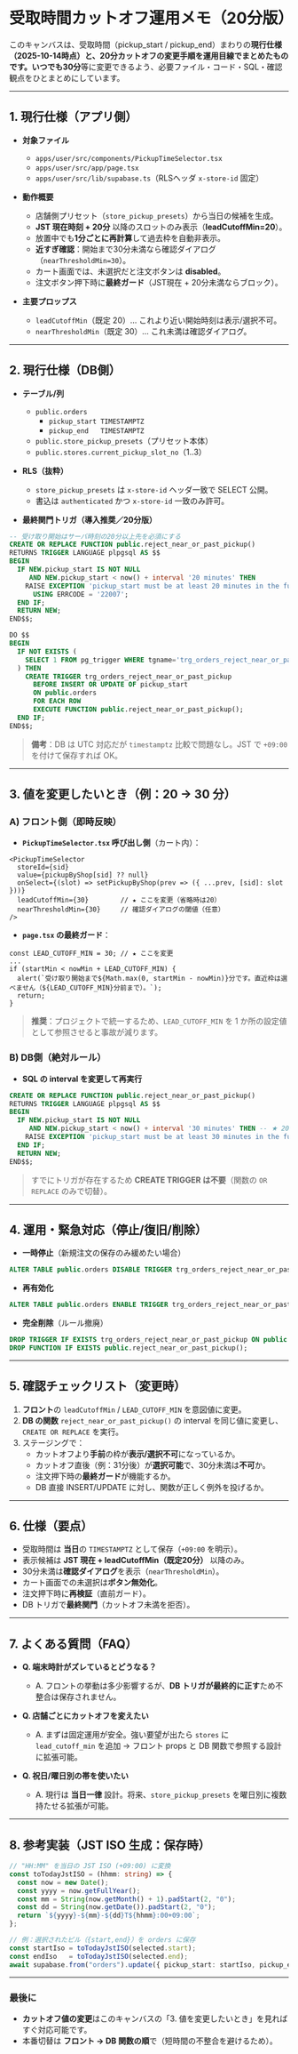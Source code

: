 # 受取時間カットオフ運用メモ（20分版）

このキャンバスは、受取時間（pickup_start / pickup_end）まわりの**現行仕様（2025-10-14時点）**と、**20分カットオフ**の変更手順を運用目線でまとめたものです。いつでも**30分**等に変更できるよう、必要ファイル・コード・SQL・確認観点をひとまとめにしています。

---

## 1. 現行仕様（アプリ側）

- **対象ファイル**
  - `apps/user/src/components/PickupTimeSelector.tsx`
  - `apps/user/src/app/page.tsx`
  - `apps/user/src/lib/supabase.ts`（RLSヘッダ `x-store-id` 固定）

- **動作概要**
  - 店舗側プリセット（`store_pickup_presets`）から当日の候補を生成。
  - **JST 現在時刻 + 20分** 以降のスロットのみ表示（**leadCutoffMin=20**）。
  - 放置中でも**1分ごとに再計算**して過去枠を自動非表示。
  - **近すぎ確認**：開始まで30分未満なら確認ダイアログ（`nearThresholdMin=30`）。
  - カート画面では、未選択だと注文ボタンは **disabled**。
  - 注文ボタン押下時に**最終ガード**（JST現在 + 20分未満ならブロック）。

- **主要プロップス**
  - `leadCutoffMin`（既定 20）… これより近い開始時刻は表示/選択不可。
  - `nearThresholdMin`（既定 30）… これ未満は確認ダイアログ。

---

## 2. 現行仕様（DB側）

- **テーブル/列**
  - `public.orders`
    - `pickup_start TIMESTAMPTZ`
    - `pickup_end   TIMESTAMPTZ`
  - `public.store_pickup_presets`（プリセット本体）
  - `public.stores.current_pickup_slot_no`（1..3）

- **RLS（抜粋）**
  - `store_pickup_presets` は `x-store-id` ヘッダ一致で SELECT 公開。
  - 書込は `authenticated` かつ `x-store-id` 一致のみ許可。

- **最終関門トリガ（導入推奨／20分版）**

```sql
-- 受け取り開始はサーバ時刻の20分以上先を必須にする
CREATE OR REPLACE FUNCTION public.reject_near_or_past_pickup()
RETURNS TRIGGER LANGUAGE plpgsql AS $$
BEGIN
  IF NEW.pickup_start IS NOT NULL
     AND NEW.pickup_start < now() + interval '20 minutes' THEN
    RAISE EXCEPTION 'pickup_start must be at least 20 minutes in the future: %', NEW.pickup_start
      USING ERRCODE = '22007';
  END IF;
  RETURN NEW;
END$$;

DO $$
BEGIN
  IF NOT EXISTS (
    SELECT 1 FROM pg_trigger WHERE tgname='trg_orders_reject_near_or_past_pickup'
  ) THEN
    CREATE TRIGGER trg_orders_reject_near_or_past_pickup
      BEFORE INSERT OR UPDATE OF pickup_start
      ON public.orders
      FOR EACH ROW
      EXECUTE FUNCTION public.reject_near_or_past_pickup();
  END IF;
END$$;
```

> **備考**：DB は UTC 対応だが `timestamptz` 比較で問題なし。JST で `+09:00` を付けて保存すれば OK。

---

## 3. 値を変更したいとき（例：20 → 30 分）

### A) フロント側（即時反映）

- **`PickupTimeSelector.tsx` 呼び出し側**（カート内）：

```tsx
<PickupTimeSelector
  storeId={sid}
  value={pickupByShop[sid] ?? null}
  onSelect={(slot) => setPickupByShop(prev => ({ ...prev, [sid]: slot }))}
  leadCutoffMin={30}        // ★ ここを変更（省略時は20）
  nearThresholdMin={30}     // 確認ダイアログの閾値（任意）
/>
```

- **`page.tsx` の最終ガード**：

```tsx
const LEAD_CUTOFF_MIN = 30; // ★ ここを変更
...
if (startMin < nowMin + LEAD_CUTOFF_MIN) {
  alert(`受け取り開始まで${Math.max(0, startMin - nowMin)}分です。直近枠は選べません（${LEAD_CUTOFF_MIN}分前まで）。`);
  return;
}
```

> **推奨**：プロジェクトで統一するため、`LEAD_CUTOFF_MIN` を 1 か所の設定値として参照させると事故が減ります。

### B) DB側（絶対ルール）

- **SQL の interval を変更して再実行**

```sql
CREATE OR REPLACE FUNCTION public.reject_near_or_past_pickup()
RETURNS TRIGGER LANGUAGE plpgsql AS $$
BEGIN
  IF NEW.pickup_start IS NOT NULL
     AND NEW.pickup_start < now() + interval '30 minutes' THEN -- ★ 20→30
    RAISE EXCEPTION 'pickup_start must be at least 30 minutes in the future: %', NEW.pickup_start;
  END IF;
  RETURN NEW;
END$$;
```

> すでにトリガが存在するため **CREATE TRIGGER は不要**（関数の `OR REPLACE` のみで切替）。

---

## 4. 運用・緊急対応（停止/復旧/削除）

- **一時停止**（新規注文の保存のみ緩めたい場合）

```sql
ALTER TABLE public.orders DISABLE TRIGGER trg_orders_reject_near_or_past_pickup;
```

- **再有効化**

```sql
ALTER TABLE public.orders ENABLE TRIGGER trg_orders_reject_near_or_past_pickup;
```

- **完全削除**（ルール撤廃）

```sql
DROP TRIGGER IF EXISTS trg_orders_reject_near_or_past_pickup ON public.orders;
DROP FUNCTION IF EXISTS public.reject_near_or_past_pickup();
```

---

## 5. 確認チェックリスト（変更時）

1. **フロント**の `leadCutoffMin` / `LEAD_CUTOFF_MIN` を意図値に変更。
2. **DB の関数** `reject_near_or_past_pickup()` の interval を同じ値に変更し、`CREATE OR REPLACE` を実行。
3. ステージングで：
   - カットオフより**手前**の枠が**表示/選択不可**になっているか。
   - カットオフ直後（例：31分後）が**選択可能**で、30分未満は**不可**か。
   - 注文押下時の**最終ガード**が機能するか。
   - DB 直接 INSERT/UPDATE に対し、関数が正しく例外を投げるか。

---

## 6. 仕様（要点）

- 受取時間は **当日**の `TIMESTAMPTZ` として保存（`+09:00` を明示）。
- 表示候補は **JST 現在 + leadCutoffMin（既定20分）** 以降のみ。
- 30分未満は**確認ダイアログ**を表示（`nearThresholdMin`）。
- カート画面での未選択は**ボタン無効化**。
- 注文押下時に**再検証**（直前ガード）。
- DB トリガで**最終関門**（カットオフ未満を拒否）。

---

## 7. よくある質問（FAQ）

- **Q. 端末時計がズレているとどうなる？**
  - A. フロントの挙動は多少影響するが、**DB トリガが最終的に正す**ため不整合は保存されません。

- **Q. 店舗ごとにカットオフを変えたい**
  - A. まずは固定運用が安全。強い要望が出たら `stores` に `lead_cutoff_min` を追加 → フロント props と DB 関数で参照する設計に拡張可能。

- **Q. 祝日/曜日別の帯を使いたい**
  - A. 現行は **当日一律** 設計。将来、`store_pickup_presets` を曜日別に複数持たせる拡張が可能。

---

## 8. 参考実装（JST ISO 生成：保存時）

```ts
// "HH:MM" を当日の JST ISO (+09:00) に変換
const toTodayJstISO = (hhmm: string) => {
  const now = new Date();
  const yyyy = now.getFullYear();
  const mm = String(now.getMonth() + 1).padStart(2, "0");
  const dd = String(now.getDate()).padStart(2, "0");
  return `${yyyy}-${mm}-${dd}T${hhmm}:00+09:00`;
};

// 例：選択されたピル（{start,end}）を orders に保存
const startIso = toTodayJstISO(selected.start);
const endIso   = toTodayJstISO(selected.end);
await supabase.from("orders").update({ pickup_start: startIso, pickup_end: endIso }).eq("id", orderId);
```

---

### 最後に
- **カットオフ値の変更**はこのキャンバスの「3. 値を変更したいとき」を見ればすぐ対応可能です。
- 本番切替は **フロント → DB 関数の順**で（短時間の不整合を避けるため）。

